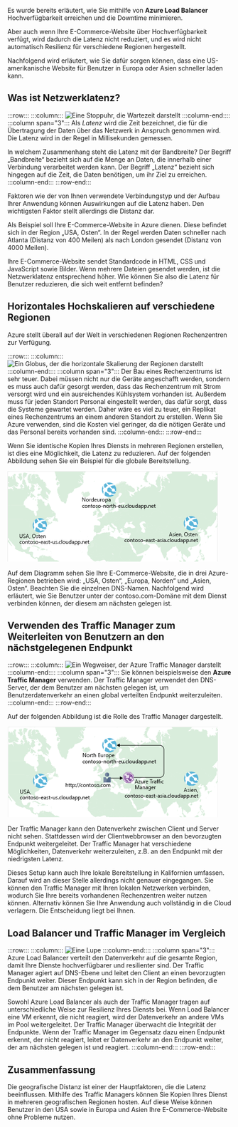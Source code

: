 Es wurde bereits erläutert, wie Sie mithilfe von **Azure Load Balancer** Hochverfügbarkeit erreichen und die Downtime minimieren.

Aber auch wenn Ihre E-Commerce-Website über Hochverfügbarkeit verfügt, wird dadurch die Latenz nicht reduziert, und es wird nicht automatisch Resilienz für verschiedene Regionen hergestellt.

Nachfolgend wird erläutert, wie Sie dafür sorgen können, dass eine US-amerikanische Website für Benutzer in Europa oder Asien schneller laden kann.

## <a name="what-is-network-latency"></a>Was ist Netzwerklatenz?

:::row:::
  :::column:::
    ![Eine Stoppuhr, die Wartezeit darstellt](../media/4-latency.png) :::column-end:::: :::column span="3"::: Als _Latenz_ wird die Zeit bezeichnet, die für die Übertragung der Daten über das Netzwerk in Anspruch genommen wird. Die Latenz wird in der Regel in Millisekunden gemessen.

In welchem Zusammenhang steht die Latenz mit der Bandbreite? Der Begriff „Bandbreite“ bezieht sich auf die Menge an Daten, die innerhalb einer Verbindung verarbeitet werden kann. Der Begriff „Latenz“ bezieht sich hingegen auf die Zeit, die Daten benötigen, um ihr Ziel zu erreichen.
  :::column-end:::
:::row-end:::

Faktoren wie der von Ihnen verwendete Verbindungstyp und der Aufbau Ihrer Anwendung können Auswirkungen auf die Latenz haben. Den wichtigsten Faktor stellt allerdings die Distanz dar.

Als Beispiel soll Ihre E-Commerce-Website in Azure dienen. Diese befindet sich in der Region „USA, Osten“. In der Regel werden Daten schneller nach Atlanta (Distanz von 400 Meilen) als nach London gesendet (Distanz von 4000 Meilen).

Ihre E-Commerce-Website sendet Standardcode in HTML, CSS und JavaScript sowie Bilder. Wenn mehrere Dateien gesendet werden, ist die Netzwerklatenz entsprechend höher. Wie können Sie also die Latenz für Benutzer reduzieren, die sich weit entfernt befinden?

## <a name="scale-out-to-different-regions"></a>Horizontales Hochskalieren auf verschiedene Regionen

Azure stellt überall auf der Welt in verschiedenen Regionen Rechenzentren zur Verfügung.

:::row:::
  :::column:::
    ![Ein Globus, der die horizontale Skalierung der Regionen darstellt](../media/4-scale-out-regions.png) :::column-end:::: :::column span="3"::: Der Bau eines Rechenzentrums ist sehr teuer. Dabei müssen nicht nur die Geräte angeschafft werden, sondern es muss auch dafür gesorgt werden, dass das Rechenzentrum mit Strom versorgt wird und ein ausreichendes Kühlsystem vorhanden ist. Außerdem muss für jeden Standort Personal eingestellt werden, das dafür sorgt, dass die Systeme gewartet werden. Daher wäre es viel zu teuer, ein Replikat eines Rechenzentrums an einem anderen Standort zu erstellen. Wenn Sie Azure verwenden, sind die Kosten viel geringer, da die nötigen Geräte und das Personal bereits vorhanden sind.
  :::column-end:::
:::row-end:::

Wenn Sie identische Kopien Ihres Diensts in mehreren Regionen erstellen, ist dies eine Möglichkeit, die Latenz zu reduzieren. Auf der folgenden Abbildung sehen Sie ein Beispiel für die globale Bereitstellung.

![Abbildung mit einer Weltkarte und drei hervorgehobenen Azure-Rechenzentren Jedes Rechenzentrum wird mit einem eindeutigen Domänennamen gekennzeichnet.](../media/4-global-deployment.png)

Auf dem Diagramm sehen Sie Ihre E-Commerce-Website, die in drei Azure-Regionen betrieben wird: „USA, Osten“, „Europa, Norden“ und „Asien, Osten“. Beachten Sie die einzelnen DNS-Namen. Nachfolgend wird erläutert, wie Sie Benutzer unter der contoso.com-Domäne mit dem Dienst verbinden können, der diesem am nächsten gelegen ist.

## <a name="use-traffic-manager-to-route-users-to-the-closest-endpoint"></a>Verwenden des Traffic Manager zum Weiterleiten von Benutzern an den nächstgelegenen Endpunkt

:::row:::
  :::column:::
    ![Ein Wegweiser, der Azure Traffic Manager darstellt](../media/4-sign-post.png) :::column-end:::: :::column span="3"::: Sie können beispielsweise den **Azure Traffic Manager** verwenden. Der Traffic Manager verwendet den DNS-Server, der dem Benutzer am nächsten gelegen ist, um Benutzerdatenverkehr an einen global verteilten Endpunkt weiterzuleiten.
  :::column-end:::
:::row-end:::

Auf der folgenden Abbildung ist die Rolle des Traffic Manager dargestellt.

![Abbildung mit dem Azure Traffic Manager, der eine Benutzeranforderung an das nächstgelegene Rechenzentrum weiterleitet ](../media/4-traffic-manager.png)

Der Traffic Manager kann den Datenverkehr zwischen Client und Server nicht sehen. Stattdessen wird der Clientwebbrowser an den bevorzugten Endpunkt weitergeleitet. Der Traffic Manager hat verschiedene Möglichkeiten, Datenverkehr weiterzuleiten, z.B. an den Endpunkt mit der niedrigsten Latenz.

Dieses Setup kann auch Ihre lokale Bereitstellung in Kalifornien umfassen. Darauf wird an dieser Stelle allerdings nicht genauer eingegangen. Sie können den Traffic Manager mit Ihren lokalen Netzwerken verbinden, wodurch Sie Ihre bereits vorhandenen Rechenzentren weiter nutzen können. Alternativ können Sie Ihre Anwendung auch vollständig in die Cloud verlagern. Die Entscheidung liegt bei Ihnen.

## <a name="compare-load-balancer-to-traffic-manager"></a>Load Balancer und Traffic Manager im Vergleich

:::row:::
  :::column:::
    ![Eine Lupe](../media/4-magnifying-glass.png) :::column-end:::: :::column span="3"::: Azure Load Balancer verteilt den Datenverkehr auf die gesamte Region, damit Ihre Dienste hochverfügbarer und resilienter sind. Der Traffic Manager agiert auf DNS-Ebene und leitet den Client an einen bevorzugten Endpunkt weiter. Dieser Endpunkt kann sich in der Region befinden, die dem Benutzer am nächsten gelegen ist.

Sowohl Azure Load Balancer als auch der Traffic Manager tragen auf unterschiedliche Weise zur Resilienz Ihres Diensts bei. Wenn Load Balancer eine VM erkennt, die nicht reagiert, wird der Datenverkehr an andere VMs im Pool weitergeleitet. Der Traffic Manager überwacht die Integrität der Endpunkte. Wenn der Traffic Manager im Gegensatz dazu einen Endpunkt erkennt, der nicht reagiert, leitet er Datenverkehr an den Endpunkt weiter, der am nächsten gelegen ist und reagiert.
  :::column-end:::
:::row-end:::

## <a name="summary"></a>Zusammenfassung

Die geografische Distanz ist einer der Hauptfaktoren, die die Latenz beeinflussen. Mithilfe des Traffic Managers können Sie Kopien Ihres Dienst in mehreren geografischen Regionen hosten. Auf diese Weise können Benutzer in den USA sowie in Europa und Asien Ihre E-Commerce-Website ohne Probleme nutzen.
